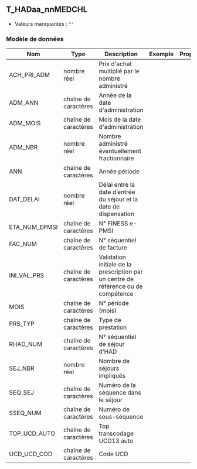 <!-- SPDX-License-Identifier: MPL-2.0 -->
## T_HADaa_nnMEDCHL

- Valeurs manquantes : `""`

### Modèle de données

|Nom|Type|Description|Exemple|Propriétés|
|-|-|-|-|-|
|ACH_PRI_ADM|nombre réel|Prix d'achat multiplié par le nombre administré|||
|ADM_ANN|chaîne de caractères|Année de la date d'administration|||
|ADM_MOIS|chaîne de caractères|Mois de la date d'administration|||
|ADM_NBR|nombre réel|Nombre administré éventuellement fractionnaire|||
|ANN|chaîne de caractères|Année période|||
|DAT_DELAI|nombre réel|Délai entre la date d’entrée du séjour et la date de dispensation|||
|ETA_NUM_EPMSI|chaîne de caractères|N° FINESS e-PMSI|||
|FAC_NUM|chaîne de caractères|N° séquentiel de facture|||
|INI_VAL_PRS|chaîne de caractères|Validation initiale de la prescription par un centre de référence ou de compétence|||
|MOIS|chaîne de caractères|N° période (mois)|||
|PRS_TYP|chaîne de caractères|Type de prestation|||
|RHAD_NUM|chaîne de caractères|N° séquentiel de séjour d'HAD|||
|SEJ_NBR|nombre réel|Nombre de séjours impliqués|||
|SEQ_SEJ|chaîne de caractères|Numéro de la séquence dans le séjour|||
|SSEQ_NUM|chaîne de caractères|Numéro de sous-séquence|||
|TOP_UCD_AUTO|chaîne de caractères|Top transcodage UCD13 auto|||
|UCD_UCD_COD|chaîne de caractères|Code UCD|||
